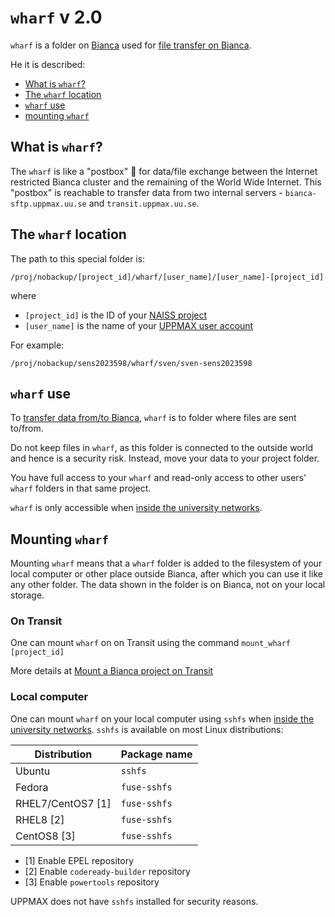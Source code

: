 # `wharf` v 2.0

`wharf` is a folder on [Bianca](bianca.md) used
for [file transfer on Bianca](transfer_bianca.md).

He it is described:

* [What is `wharf`?](#what-is-wharf)
* [The `wharf` location](#the-wharf-location)
* [`wharf` use](#wharf-use)
* [mounting `wharf`](#mounting-wharf)

## What is `wharf`?

The `wharf` is like a "postbox" :postbox: for data/file exchange
between the Internet restricted Bianca cluster
and the remaining of the World Wide Internet.
This "postbox" is reachable to transfer data from two internal servers -
`bianca-sftp.uppmax.uu.se` and `transit.uppmax.uu.se`.

## The `wharf` location

The path to this special folder is:

```text
/proj/nobackup/[project_id]/wharf/[user_name]/[user_name]-[project_id]

```

where

* `[project_id]` is the ID of your [NAISS project](../getting_started/project.md)
* `[user_name]` is the name of your [UPPMAX user account](../getting_started/user_account.md)

For example:

```text
/proj/nobackup/sens2023598/wharf/sven/sven-sens2023598
```

## `wharf` use

To [transfer data from/to Bianca](transfer_bianca.md),
`wharf` is to folder where files are sent to/from.

Do not keep files in `wharf`, as this folder is connected to the outside
world and hence is a security risk. Instead, move your data to your project folder.

You have full access to your `wharf` and read-only access
to other users' `wharf` folders in that same project.

`wharf` is only accessible when [inside the university networks](../getting_started/get_inside_sunet.md).

## Mounting `wharf`

Mounting `wharf` means that a `wharf` folder is added to the
filesystem of your local computer or other place outside Bianca, after which you can use
it like any other folder. The data shown in the folder is on Bianca,
not on your local storage.

### On Transit

One can mount `wharf` on on Transit using the command `mount_wharf [project_id]`

More details at [Mount a Bianca project on Transit](../software/bianca_file_transfer_using_rsync.md#3-mount-a-bianca-project)

### Local computer

One can mount `wharf` on your local computer using `sshfs`
when [inside the university networks](../getting_started/get_inside_sunet.md).
`sshfs` is available on most Linux distributions:

Distribution      |Package name
------------------|-------------
Ubuntu            | `sshfs`
Fedora            | `fuse-sshfs`
RHEL7/CentOS7 [1] | `fuse-sshfs`
RHEL8 [2]         | `fuse-sshfs`
CentOS8 [3]       | `fuse-sshfs`

* [1] Enable EPEL repository
* [2] Enable `codeready-builder` repository
* [3] Enable `powertools` repository

UPPMAX does not have `sshfs` installed for security reasons.
